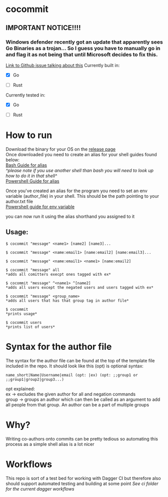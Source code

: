 # cocommit

## IMPORTANT NOTICE!!!! 
### Windows defender recently got an update that apparently sees Go Binaries as a trojan... So I guess you have to manually go in and flag it as not being that until Microsoft decides to fix this.
[Link to Github issue talking about this](https://github.com/golang/vscode-go/issues/3182)
Currently built in:
- [x] Go
- [ ] Rust


Currently tested in:
- [x] Go
- [ ] Rust


# How to run
Download the binary for your OS on the [release page](https://github.com/Slug-Boi/cocommit/releases)  
Once downloaded you need to create an alias for your shell guides found below:  
[Bash Guide for alias](https://linuxize.com/post/how-to-create-bash-aliases/)  
*^please note if you use another shell than bash you will need to look up how to do it in that shell^*  
[Powershell Guide for alias](https://stackoverflow.com/questions/24914589/how-to-create-permanent-powershell-aliases)  

Once you've created an alias for the program you need to set an env variable (author_file) in your shell. This should be the path pointing to your author.txt file  
[Powershell guide for env variable](https://stackoverflow.com/a/714918)

you can now run it using the alias shorthand you assigned to it 
## Usage:
```
$ cocommit "message" <name1> [name2] [name3]...

$ cocommit "message" <name:email1> [name:email2] [name:email3]...

$ cocommit "message" <name:email1> <name1> [name:email2]

$ cocommit "message" all
*adds all comitters execpt ones tagged with ex*

$ cocommit "message" ^<name1> ^[name2]
*adds all users except the negated users and users tagged with ex*

$ cocommit "message" <group_name>
*adds all users that has that group tag in author file*

$ cocommit
*prints usage*

$ cocommit users
*prints list of users*
```

# Syntax for the author file
The syntax for the author file can be found at the top of the template file included in the repo. It should look like this (opt) is optional syntax:  
```
name_short|Name|Username|email (opt: |ex) (opt: ;;group1 or ;;group1|group2|group3...)
```
opt explained:  
ex -> excludes the given author for all and negation commands  
group -> groups an author which can then be called as an argument to add all people from that group. An author can be a part of multiple groups 

# Why?
Writing co-authors onto commits can be pretty tedious so automating this process as a simple shell alias is a lot nicer

# Workflows
This repo is sort of a test bed for working with Dagger CI but therefore also should support automated testing and building at some point 
*See ci folder for the current dagger workflows*

